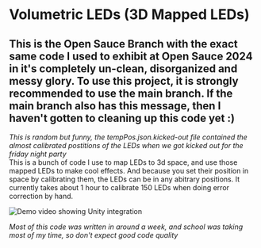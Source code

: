 # Volumetric LEDs (3D Mapped LEDs)
## This is the Open Sauce Branch with the exact same code I used to exhibit at Open Sauce 2024 in it's completely un-clean, disorganized and messy glory. To use this project, it is strongly recommended to use the main branch. If the main branch also has this message, then I haven't gotten to cleaning up this code yet :)
*This is random but funny, the tempPos.json.kicked-out file contained the almost calibrated postitions of the LEDs when we got kicked out for the friday night party*  
This is a bunch of code I use to map LEDs to 3d space, and use those mapped LEDs to make cool effects. And because you set their position in space by calibrating them, the LEDs can be in any abitrary positions. It currently takes about 1 hour to calibrate 150 LEDs when doing error correction by hand.

![Demo video showing Unity integration](assets/demo.gif)

*Most of this code was written in around a week, and school was taking most of my time, so don't expect good code quality*